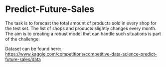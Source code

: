 # Predict-Future-Sales
The task is to forecast the total amount of products sold in every shop for the test set. 
The list of shops and products slightly changes every month. The aim is to creating a robust model that can handle such situations is part of the challenge.

Dataset can be found here: https://www.kaggle.com/competitions/competitive-data-science-predict-future-sales/data
